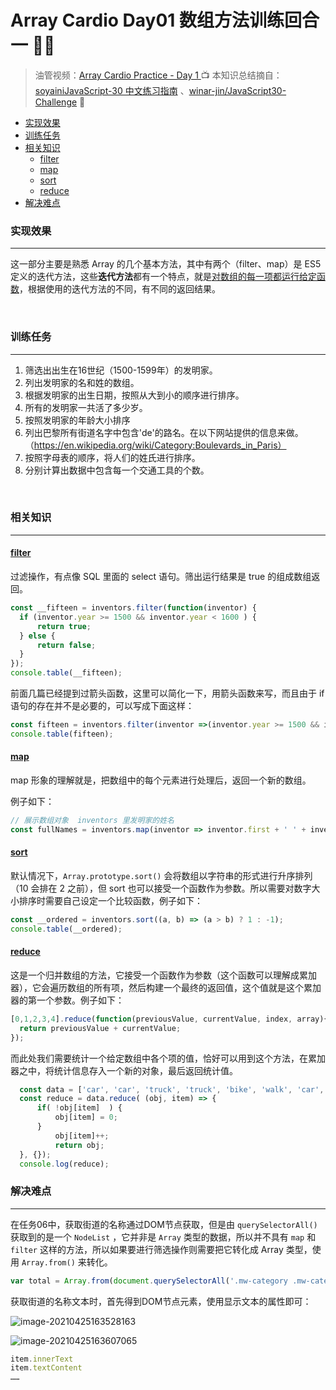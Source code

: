 # Array Cardio Day01 数组方法训练回合一 🚴‍♂️

> 油管视频：[Array Cardio Practice - Day 1 ](https://www.youtube.com/watch?v=HB1ZC7czKRs&list=PLu8EoSxDXHP6CGK4YVJhL_VWetA865GOH&index=5)📺
> 本知识总结摘自：[soyainiJavaScript-30 中文练习指南](https://github.com/soyaine/JavaScript30) 、[winar-jin/JavaScript30-Challenge](https://github.com/winar-jin/JavaScript30-Challenge) 🦥



* [实现效果](#实现效果)
* [训练任务](#训练任务)
* [相关知识](#相关知识)
  * [<a href="https://developer\.mozilla\.org/zh\-CN/docs/Web/JavaScript/Reference/Global\_Objects/Array/filter" rel="nofollow">filter</a>](#filter)
  * [<a href="https://developer\.mozilla\.org/zh\-CN/docs/Web/JavaScript/Reference/Global\_Objects/Array/map" rel="nofollow">map</a>](#map)
  * [<a href="https://developer\.mozilla\.org/zh\-CN/docs/Web/JavaScript/Reference/Global\_Objects/Array/sort" rel="nofollow">sort</a>](#sort)
  * [<a href="https://developer\.mozilla\.org/zh\-CN/docs/Web/JavaScript/Reference/Global\_Objects/Array/Reduce" rel="nofollow">reduce</a>](#reduce)
* [解决难点](#解决难点)



### 实现效果

---

这一部分主要是熟悉 Array 的几个基本方法，其中有两个（filter、map）是 ES5 定义的迭代方法，这些**迭代方法**都有一个特点，就是<u>对数组的每一项都运行给定函数</u>，根据使用的迭代方法的不同，有不同的返回结果。

<br>

### 训练任务

---

1. 筛选出出生在16世纪（1500-1599年）的发明家。
2. 列出发明家的名和姓的数组。
3. 根据发明家的出生日期，按照从大到小的顺序进行排序。
4. 所有的发明家一共活了多少岁。
5. 按照发明家的年龄大小排序
6. 列出巴黎所有街道名字中包含'de'的路名。在以下网站提供的信息来做。（https://en.wikipedia.org/wiki/Category:Boulevards_in_Paris）
7. 按照字母表的顺序，将人们的姓氏进行排序。
8. 分别计算出数据中包含每一个交通工具的个数。

<br>

### 相关知识

---

#### [filter](https://developer.mozilla.org/zh-CN/docs/Web/JavaScript/Reference/Global_Objects/Array/filter)

过滤操作，有点像 SQL 里面的 select 语句。筛出运行结果是 true 的组成数组返回。

```js
const __fifteen = inventors.filter(function(inventor) {
  if (inventor.year >= 1500 && inventor.year < 1600 ) {
	  return true;
  } else {
      return false;
  }
});
console.table(__fifteen);
```

前面几篇已经提到过箭头函数，这里可以简化一下，用箭头函数来写，而且由于 if 语句的存在并不是必要的，可以写成下面这样：

```js
const fifteen = inventors.filter(inventor =>(inventor.year >= 1500 && inventor.year < 1600));
console.table(fifteen);
```

#### [map](https://developer.mozilla.org/zh-CN/docs/Web/JavaScript/Reference/Global_Objects/Array/map)

map 形象的理解就是，把数组中的每个元素进行处理后，返回一个新的数组。

例子如下：

```js
// 展示数组对象  inventors 里发明家的姓名  
const fullNames = inventors.map(inventor => inventor.first + ' ' + inventor.last);
```

#### [sort](https://developer.mozilla.org/zh-CN/docs/Web/JavaScript/Reference/Global_Objects/Array/sort)

默认情况下，`Array.prototype.sort()` 会将数组以字符串的形式进行升序排列（10 会排在 2 之前），但 sort 也可以接受一个函数作为参数。所以需要对数字大小排序时需要自己设定一个比较函数，例子如下：

```js
const __ordered = inventors.sort((a, b) => (a > b) ? 1 : -1);
console.table(__ordered);
```

#### [reduce](https://developer.mozilla.org/zh-CN/docs/Web/JavaScript/Reference/Global_Objects/Array/Reduce)

这是一个归并数组的方法，它接受一个函数作为参数（这个函数可以理解成累加器），它会遍历数组的所有项，然后构建一个最终的返回值，这个值就是这个累加器的第一个参数。例子如下：

```js
[0,1,2,3,4].reduce(function(previousValue, currentValue, index, array){
  return previousValue + currentValue;
});
```

而此处我们需要统计一个给定数组中各个项的值，恰好可以用到这个方法，在累加器之中，将统计信息存入一个新的对象，最后返回统计值。

```js
  const data = ['car', 'car', 'truck', 'truck', 'bike', 'walk', 'car', 'van', 'bike', 'walk', 'car', 'van', 'car', 'truck' ];
  const reduce = data.reduce( (obj, item) => {
	  if( !obj[item]  ) {
		  obj[item] = 0;
	  }
		  obj[item]++;
		  return obj;
  }, {});
  console.log(reduce);
```



### 解决难点

---

在任务06中，获取街道的名称通过DOM节点获取，但是由 `querySelectorAll()` 获取到的是一个 `NodeList` ，它并非是 `Array` 类型的数据，所以并不具有 `map` 和 `filter` 这样的方法，所以如果要进行筛选操作则需要把它转化成 Array 类型，使用 `Array.from()` 来转化。

```js
var total = Array.from(document.querySelectorAll('.mw-category .mw-category-group ul li a'));
```

获取街道的名称文本时，首先得到DOM节点元素，使用显示文本的属性即可：

![image-20210425163528163](https://picgo-bed-1305701422.cos.ap-shanghai.myqcloud.com/picgo/20210425163535.png)

![image-20210425163607065](https://picgo-bed-1305701422.cos.ap-shanghai.myqcloud.com/picgo/20210425163607.png)

```js
item.innerText
item.textContent
……
```

